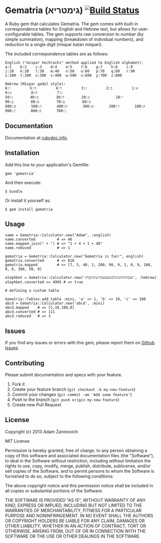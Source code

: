 # Gematria (גימטריא) [![Build Status](https://travis-ci.org/adamzaninovich/gematria.png?branch=master)](https://travis-ci.org/adamzaninovich/gematria)

A Ruby gem that calculates Gematria. The gem comes with built-in correspondence tables for English and Hebrew text, but allows for user-configurable tables. The gem supports raw conversion to number (by simple summation), mapping (breakdown of individual numbers), and reduction to a single digit (mispar katan mispari).

The included correspondence tables are as follows:

    English ("mispar hechrachi" method applied to English alphabet):
    a:1    b:2    c:3    d:4    e:5    f:6    g:7    h:8    i:9
    j:10   k:20   l:30   m:40   n:50   o:60   p:70   q:80   r:90
    s:100  t:200  u:300  v:400  w:500  x:600  y:700  z:800

    Hebrew (Mispar gadol style):
    א:1			ב:2			ג:3			ד:4			ה:5			ו:6			ז:7			ח:8			ט:9
    י:10			כ:20		ל:30		מ:40		נ:50			ס:60		ע:70		פ:80		צ:90
    ק:100		ר:200		ש:300		ת:400		ך:500		ם:600		ן:700		ף:800		ץ:900

## Documentation

Documentation at [rubydoc.info](http://rubydoc.info/github/adamzaninovich/gematria).

## Installation

Add this line to your application's Gemfile:

    gem 'gematria'

And then execute:

    $ bundle

Or install it yourself as:

    $ gem install gematria

## Usage

    name = Gematria::Calculator.new("Adam", :english)
    name.converted          # => 46
    name.mapped.join(" + ") # => "1 + 4 + 1 + 40"
    name.reduced            # => 1

    gematria = Gematria::Calculator.new("Gematria is fun!", english)
    gematria.converted      # => 818
    gematria.mapped         # => [7, 5, 40, 1, 200, 90, 9, 1, 0, 9, 100, 0, 6, 300, 50, 0]

    alephbet = Gematria::Calculator.new('אבגדהוזחטיכלמנסעפצקרשתךםןףץ', :hebrew)
    alephbet.converted == 4995 # => true

    # defining a custom table

    Gematria::Tables.add_table :mini, 'a' => 1, 'b' => 10, 'c' => 100
    abcd = Gematria::Calculator.new('abcd', :mini)
    abcd.mapped    # => [1,10,100,0]
    abcd.converted # => 111
    abcd.reduced   # => 3

## Issues

If you find any issues or errors with this gem, please report them on [Github Issues](http://github.com/adamzaninovich/gematria/issues).

## Contributing

Please submit documentation and specs with your feature.

1. Fork it
2. Create your feature branch (`git checkout -b my-new-feature`)
3. Commit your changes (`git commit -am 'Add some feature'`)
4. Push to the branch (`git push origin my-new-feature`)
5. Create new Pull Request

## License

Copyright (c) 2013 Adam Zaninovich

MIT License

Permission is hereby granted, free of charge, to any person obtaining
a copy of this software and associated documentation files (the
"Software"), to deal in the Software without restriction, including
without limitation the rights to use, copy, modify, merge, publish,
distribute, sublicense, and/or sell copies of the Software, and to
permit persons to whom the Software is furnished to do so, subject to
the following conditions:

The above copyright notice and this permission notice shall be
included in all copies or substantial portions of the Software.

THE SOFTWARE IS PROVIDED "AS IS", WITHOUT WARRANTY OF ANY KIND,
EXPRESS OR IMPLIED, INCLUDING BUT NOT LIMITED TO THE WARRANTIES OF
MERCHANTABILITY, FITNESS FOR A PARTICULAR PURPOSE AND
NONINFRINGEMENT. IN NO EVENT SHALL THE AUTHORS OR COPYRIGHT HOLDERS BE
LIABLE FOR ANY CLAIM, DAMAGES OR OTHER LIABILITY, WHETHER IN AN ACTION
OF CONTRACT, TORT OR OTHERWISE, ARISING FROM, OUT OF OR IN CONNECTION
WITH THE SOFTWARE OR THE USE OR OTHER DEALINGS IN THE SOFTWARE.